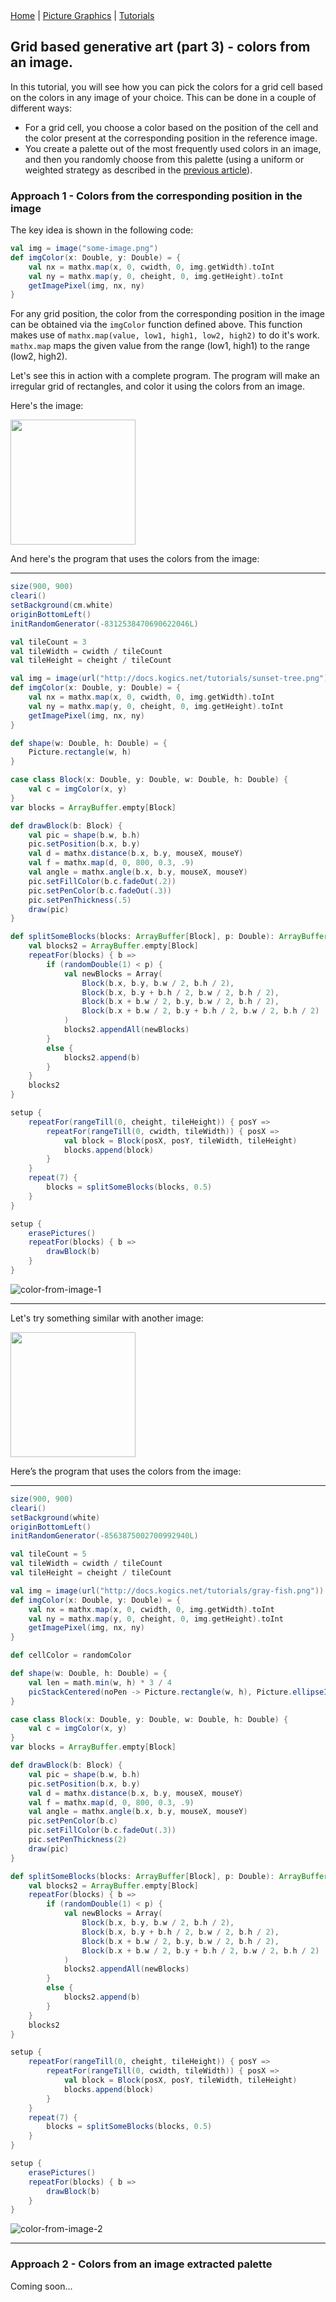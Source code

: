 <div class="nav">
  <a href="../index.html">Home</a> | <a href="../picture-index.html">Picture Graphics</a> | <a href="../tutorials-index.html">Tutorials</a>
</div>

## Grid based generative art (part 3) - colors from an image.

In this tutorial, you will see how you can pick the colors for a grid cell based on the colors in any image of your choice. This can be done in a couple of different ways:
* For a grid cell, you choose a color based on the position of the cell and the color present at the corresponding position in the reference image.
* You create a palette out of the most frequently used colors in an image, and then you randomly choose from this palette (using a uniform or weighted strategy as described in the [previous article](./generative-art-grid-part2.html)).

### Approach 1 - Colors from the corresponding position in the image

The key idea is shown in the following code:

```scala
val img = image("some-image.png")
def imgColor(x: Double, y: Double) = {
    val nx = mathx.map(x, 0, cwidth, 0, img.getWidth).toInt
    val ny = mathx.map(y, 0, cheight, 0, img.getHeight).toInt
    getImagePixel(img, nx, ny)
}
```

For any grid position, the color from the corresponding position in the image can be obtained via the `imgColor` function defined above. This function makes use of `mathx.map(value, low1, high1, low2, high2)` to do it's work. `mathx.map` maps the given value from the range (low1, high1) to the range (low2, high2).

Let's see this in action with a complete program. The program will make an irregular grid of rectangles, and color it using the colors from an image.

Here's the image:

<img src="sunset-tree.png" height="200">

And here's the program that uses the colors from the image:

---

```scala
size(900, 900)
cleari()
setBackground(cm.white)
originBottomLeft()
initRandomGenerator(-8312538470690622046L)

val tileCount = 3
val tileWidth = cwidth / tileCount
val tileHeight = cheight / tileCount

val img = image(url("http://docs.kogics.net/tutorials/sunset-tree.png"))
def imgColor(x: Double, y: Double) = {
    val nx = mathx.map(x, 0, cwidth, 0, img.getWidth).toInt
    val ny = mathx.map(y, 0, cheight, 0, img.getHeight).toInt
    getImagePixel(img, nx, ny)
}

def shape(w: Double, h: Double) = {
    Picture.rectangle(w, h)
}

case class Block(x: Double, y: Double, w: Double, h: Double) {
    val c = imgColor(x, y)
}
var blocks = ArrayBuffer.empty[Block]

def drawBlock(b: Block) {
    val pic = shape(b.w, b.h)
    pic.setPosition(b.x, b.y)
    val d = mathx.distance(b.x, b.y, mouseX, mouseY)
    val f = mathx.map(d, 0, 800, 0.3, .9)
    val angle = mathx.angle(b.x, b.y, mouseX, mouseY)
    pic.setFillColor(b.c.fadeOut(.2))
    pic.setPenColor(b.c.fadeOut(.3))
    pic.setPenThickness(.5)
    draw(pic)
}

def splitSomeBlocks(blocks: ArrayBuffer[Block], p: Double): ArrayBuffer[Block] = {
    val blocks2 = ArrayBuffer.empty[Block]
    repeatFor(blocks) { b =>
        if (randomDouble(1) < p) {
            val newBlocks = Array(
                Block(b.x, b.y, b.w / 2, b.h / 2),
                Block(b.x, b.y + b.h / 2, b.w / 2, b.h / 2),
                Block(b.x + b.w / 2, b.y, b.w / 2, b.h / 2),
                Block(b.x + b.w / 2, b.y + b.h / 2, b.w / 2, b.h / 2)
            )
            blocks2.appendAll(newBlocks)
        }
        else {
            blocks2.append(b)
        }
    }
    blocks2
}

setup {
    repeatFor(rangeTill(0, cheight, tileHeight)) { posY =>
        repeatFor(rangeTill(0, cwidth, tileWidth)) { posX =>
            val block = Block(posX, posY, tileWidth, tileHeight)
            blocks.append(block)
        }
    }
    repeat(7) {
        blocks = splitSomeBlocks(blocks, 0.5)
    }
}

setup {
    erasePictures()
    repeatFor(blocks) { b =>
        drawBlock(b)
    }
}
```

![color-from-image-1](color-from-image-1.png)

---

Let's try something similar with another image:

<img src="gray-fish.png" width="200">

Here’s the program that uses the colors from the image:

---

```scala
size(900, 900)
cleari()
setBackground(white)
originBottomLeft()
initRandomGenerator(-8563875002700992940L)

val tileCount = 5
val tileWidth = cwidth / tileCount
val tileHeight = cheight / tileCount

val img = image(url("http://docs.kogics.net/tutorials/gray-fish.png"))
def imgColor(x: Double, y: Double) = {
    val nx = mathx.map(x, 0, cwidth, 0, img.getWidth).toInt
    val ny = mathx.map(y, 0, cheight, 0, img.getHeight).toInt
    getImagePixel(img, nx, ny)
}

def cellColor = randomColor

def shape(w: Double, h: Double) = {
    val len = math.min(w, h) * 3 / 4
    picStackCentered(noPen -> Picture.rectangle(w, h), Picture.ellipseInRect(len, len))
}

case class Block(x: Double, y: Double, w: Double, h: Double) {
    val c = imgColor(x, y)
}
var blocks = ArrayBuffer.empty[Block]

def drawBlock(b: Block) {
    val pic = shape(b.w, b.h)
    pic.setPosition(b.x, b.y)
    val d = mathx.distance(b.x, b.y, mouseX, mouseY)
    val f = mathx.map(d, 0, 800, 0.3, .9)
    val angle = mathx.angle(b.x, b.y, mouseX, mouseY)
    pic.setPenColor(b.c)
    pic.setFillColor(b.c.fadeOut(.3))
    pic.setPenThickness(2)
    draw(pic)
}

def splitSomeBlocks(blocks: ArrayBuffer[Block], p: Double): ArrayBuffer[Block] = {
    val blocks2 = ArrayBuffer.empty[Block]
    repeatFor(blocks) { b =>
        if (randomDouble(1) < p) {
            val newBlocks = Array(
                Block(b.x, b.y, b.w / 2, b.h / 2),
                Block(b.x, b.y + b.h / 2, b.w / 2, b.h / 2),
                Block(b.x + b.w / 2, b.y, b.w / 2, b.h / 2),
                Block(b.x + b.w / 2, b.y + b.h / 2, b.w / 2, b.h / 2)
            )
            blocks2.appendAll(newBlocks)
        }
        else {
            blocks2.append(b)
        }
    }
    blocks2
}

setup {
    repeatFor(rangeTill(0, cheight, tileHeight)) { posY =>
        repeatFor(rangeTill(0, cwidth, tileWidth)) { posX =>
            val block = Block(posX, posY, tileWidth, tileHeight)
            blocks.append(block)
        }
    }
    repeat(7) {
        blocks = splitSomeBlocks(blocks, 0.5)
    }
}

setup {
    erasePictures()
    repeatFor(blocks) { b =>
        drawBlock(b)
    }
}
```

![color-from-image-2](color-from-image-2.png)

---

### Approach 2 - Colors from an image extracted palette

Coming soon...